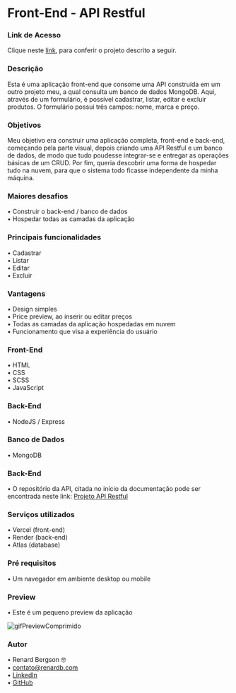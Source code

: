 # Front-End - API Restful

### Link de Acesso
Clique neste [link](https://front-api-restful.vercel.app), para conferir o projeto descrito a seguir. <br> 

### Descrição
Esta é uma aplicação front-end que consome uma API construída em um outro projeto meu, a qual consulta um banco de dados MongoDB. 
Aqui, através de um formulário, é possível cadastrar, listar, editar e excluir produtos. O formulário possui três campos: 
nome, marca e preço.

### Objetivos
Meu objetivo era construir uma aplicação completa, front-end e back-end, começando pela parte visual, depois criando uma API Restful 
e um banco de dados, de modo que tudo poudesse integrar-se e entregar as operações básicas de um CRUD. Por fim, queria descobrir uma
forma de hospedar tudo na nuvem, para que o sistema todo ficasse independente da minha máquina.

### Maiores desafios
  •	Construir o back-end / banco de dados <br>
  •	Hospedar todas as camadas da aplicação <br>

### Principais funcionalidades
  •	Cadastrar <br>
  •	Listar <br>
  •	Editar <br>
  •	Excluir

### Vantagens
  •	Design simples <br>
  •	Price preview, ao inserir ou editar preços <br>
  •	Todas as camadas da aplicação hospedadas em nuvem <br>
  •	Funcionamento que visa a experiência do usuário <br>
  
### Front-End
  •	HTML <br>
  •	CSS  <br>
  •	SCSS  <br>
  •	JavaScript

### Back-End
  •	NodeJS / Express

### Banco de Dados
  •	MongoDB

### Back-End
  •	O repositório da API, citada no início da documentação pode ser encontrada 
  neste link: [Projeto API Restful](https://github.com/renardbergson/projeto-api-restful) 

### Serviços utilizados
  •	Vercel (front-end) <br>
  •	Render (back-end) <br>
  •	Atlas (database) <br>

### Pré requisitos
  •	Um navegador em ambiente desktop ou mobile
  
### Preview
  •	Este é um pequeno preview da aplicação <br> 

![gifPreviewComprimido](https://github.com/renardbergson/front-end-api-restful/assets/97261795/3f2e2978-fe4c-4d0c-ab69-92e5cbcf31ec)

### Autor
  •	Renard Bergson 🤓 <br>
	•	contato@renardb.com <br>
	•	[LinkedIn](https://www.linkedin.com/in/renardbergson) <br>
	•	[GitHub](https://www.github.com/renardbergson)
